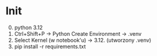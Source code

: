 # Init

0. python 3.12
1. Ctrl+Shift+P -> Python Create Environment -> .venv
2. Select Kernel (w notebook'u) -> 3.12. (utworzony .venv)
3. pip install -r requirements.txt

